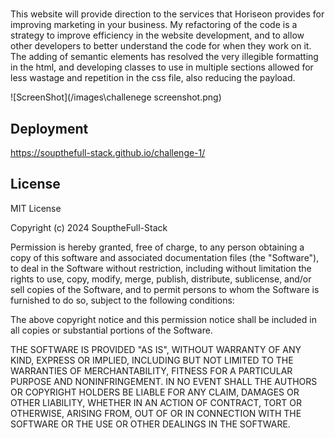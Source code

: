 # <Challenege-1>

This website will provide direction to the services that Horiseon provides for improving marketing in your business. My refactoring of the code is a strategy to improve efficiency in the website development, and to allow other developers to better understand the code for when they work on it.
The adding of semantic elements has resolved the very illegible formatting in the html, and developing classes to use in multiple sections allowed for less wastage and repetition in the css file, also reducing the payload.

![ScreenShot](/images\challenege screenshot.png)

## Deployment

https://soupthefull-stack.github.io/challenge-1/ 

## License

MIT License

Copyright (c) 2024 SouptheFull-Stack

Permission is hereby granted, free of charge, to any person obtaining a copy
of this software and associated documentation files (the "Software"), to deal
in the Software without restriction, including without limitation the rights
to use, copy, modify, merge, publish, distribute, sublicense, and/or sell
copies of the Software, and to permit persons to whom the Software is
furnished to do so, subject to the following conditions:

The above copyright notice and this permission notice shall be included in all
copies or substantial portions of the Software.

THE SOFTWARE IS PROVIDED "AS IS", WITHOUT WARRANTY OF ANY KIND, EXPRESS OR
IMPLIED, INCLUDING BUT NOT LIMITED TO THE WARRANTIES OF MERCHANTABILITY,
FITNESS FOR A PARTICULAR PURPOSE AND NONINFRINGEMENT. IN NO EVENT SHALL THE
AUTHORS OR COPYRIGHT HOLDERS BE LIABLE FOR ANY CLAIM, DAMAGES OR OTHER
LIABILITY, WHETHER IN AN ACTION OF CONTRACT, TORT OR OTHERWISE, ARISING FROM,
OUT OF OR IN CONNECTION WITH THE SOFTWARE OR THE USE OR OTHER DEALINGS IN THE
SOFTWARE.

